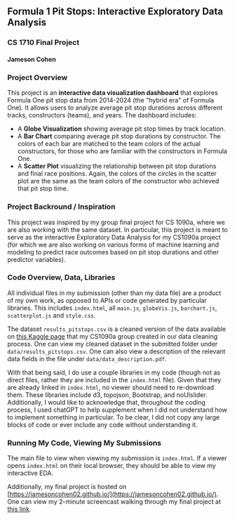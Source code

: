 ## Formula 1 Pit Stops: Interactive Exploratory Data Analysis
### CS 1710 Final Project
#### Jameson Cohen

### Project Overview

This project is an **interactive data visualization dashboard** that explores Formula One pit stop data from 2014-2024 (the "hybrid era" of Formula One). It allows users to analyze average pit stop durations across different tracks, constructors (teams), and years. The dashboard includes:
- A **Globe Visualization** showing average pit stop times by track location.
- A **Bar Chart** comparing average pit stop durations by constructor. The colors of each bar are matched to the team colors of the actual constructors, for those who are familiar with the constructors in Formula One.
- A **Scatter Plot** visualizing the relationship between pit stop durations and final race positions. Again, the colors of the circles in the scatter plot are the same as the team colors of the constructor who achieved that pit stop time.

### Project Backround / Inspiration

This project was inspired by my group final project for CS 1090a, where we are also working with the same dataset. In particular, this project is meant to serve as the interactive Exploratory Data Analysis for my CS1090a project (for which we are also working on various forms of machine learning and modeling to predict race outcomes based on pit stop durations and other predictor variables).

### Code Overview, Data, Libraries

All individual files in my submission (other than my data file) are a product of my own work, as opposed to APIs or code generated by particular libraries. This includes ``index.html``, all ``main.js``, ``globeVis.js``, ``barchart.js``, ``scatterplot.js`` and ``style.css``.

The dataset ``results_pitstops.csv`` is a cleaned version of the data available on [this Kaggle page](https://www.kaggle.com/datasets/rohanrao/formula-1-world-championship-1950-2020) that my CS1090a group created in our data cleaning process. One can view my cleaned dataset in the submitted folder under ``data/results_pitstops.csv``. One can also view a description of the relevant data fields in the file under ``data/data_description.pdf``.


With that being said, I do use a couple libraries in my code (though not as direct files, rather they are included in the ``index.html`` file). Given that they are already linked in ``index.html``, no viewer should need to re-download them. These libraries include d3, topojson, Bootstrap, and noUIslider. Additionally, I would like to acknowledge that, throughout the coding process, I used chatGPT to help supplement when I did not understand how to implement something in particular. To be clear, I did not copy any large blocks of code or ever include any code without understanding it.

### Running My Code, Viewing My Submissions

The main file to view when viewing my submission is ``index.html``. If a viewer opens ``index.html`` on their local browser, they should be able to view my interactive EDA.

Additionally, my final project is hosted on [https://jamesoncohen02.github.io/](https://jamesoncohen02.github.io/). One can view my 2-minute screencast walking through my final project at [this link]().
